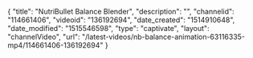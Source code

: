 {
    "title": "NutriBullet Balance Blender",
    "description": "",
    "channelid": "114661406",
    "videoid": "136192694",
    "date_created": "1514910648",
    "date_modified": "1515546598",
    "type": "captivate",
    "layout": "channelVideo",
    "url": "\/latest-videos\/nb-balance-animation-63116335-mp4\/114661406-136192694"
}